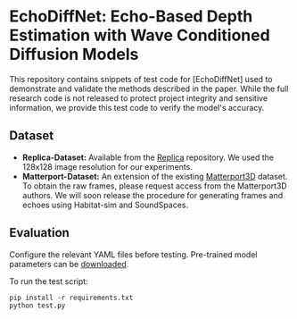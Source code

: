 # EchoDiffNet: Echo-Based Depth Estimation with Wave Conditioned Diffusion Models

This repository contains snippets of test code for [EchoDiffNet] used to demonstrate and validate the methods described in the paper. While the full research code is not released to protect project integrity and sensitive information, we provide this test code to verify the model's accuracy.

## Dataset

* **Replica-Dataset:** Available from the [Replica](https://github.com/facebookresearch/VisualEchoes) repository. We used the 128x128 image resolution for our experiments.
* **Matterport-Dataset:** An extension of the existing [Matterport3D](https://niessner.github.io/Matterport/) dataset. To obtain the raw frames, please request access from the Matterport3D authors. We will soon release the procedure for generating frames and echoes using Habitat-sim and SoundSpaces.

## Evaluation

Configure the relevant YAML files before testing. Pre-trained model parameters can be [downloaded](https://drive.google.com/file/d/15MLo6jRcxtDE-xNHwRy5lpVAwz1pBCAY/view?usp=drive_link).

To run the test script:
```
pip install -r requirements.txt
python test.py
```

